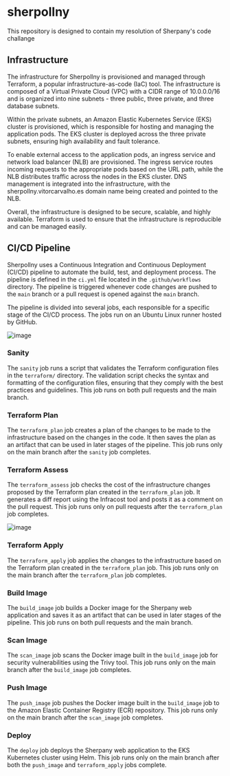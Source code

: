 # sherpollny
This repository is designed to contain my resolution of Sherpany's code challange

## Infrastructure

The infrastructure for Sherpollny is provisioned and managed through Terraform, a popular infrastructure-as-code (IaC) tool. The infrastructure is composed of a Virtual Private Cloud (VPC) with a CIDR range of 10.0.0.0/16 and is organized into nine subnets - three public, three private, and three database subnets.

Within the private subnets, an Amazon Elastic Kubernetes Service (EKS) cluster is provisioned, which is responsible for hosting and managing the application pods. The EKS cluster is deployed across the three private subnets, ensuring high availability and fault tolerance.

To enable external access to the application pods, an ingress service and network load balancer (NLB) are provisioned. The ingress service routes incoming requests to the appropriate pods based on the URL path, while the NLB distributes traffic across the nodes in the EKS cluster. DNS management is integrated into the infrastructure, with the sherpollny.vitorcarvalho.es domain name being created and pointed to the NLB.

Overall, the infrastructure is designed to be secure, scalable, and highly available. Terraform is used to ensure that the infrastructure is reproducible and can be managed easily.

## CI/CD Pipeline

Sherpollny uses a Continuous Integration and Continuous Deployment (CI/CD) pipeline to automate the build, test, and deployment process. The pipeline is defined in the `ci.yml` file located in the `.github/workflows` directory. The pipeline is triggered whenever code changes are pushed to the `main` branch or a pull request is opened against the `main` branch.

The pipeline is divided into several jobs, each responsible for a specific stage of the CI/CD process. The jobs run on an Ubuntu Linux runner hosted by GitHub.

![image](https://user-images.githubusercontent.com/52529073/231917416-5fc3497a-982a-4e2a-8bf2-48c729839ef9.png)


### Sanity

The `sanity` job runs a script that validates the Terraform configuration files in the `terraform/` directory. The validation script checks the syntax and formatting of the configuration files, ensuring that they comply with the best practices and guidelines. This job runs on both pull requests and the main branch.

### Terraform Plan

The `terraform_plan` job creates a plan of the changes to be made to the infrastructure based on the changes in the code. It then saves the plan as an artifact that can be used in later stages of the pipeline. This job runs only on the main branch after the `sanity` job completes.

### Terraform Assess

The `terraform_assess` job checks the cost of the infrastructure changes proposed by the Terraform plan created in the `terraform_plan` job. It generates a diff report using the Infracost tool and posts it as a comment on the pull request. This job runs only on pull requests after the `terraform_plan` job completes.

![image](https://user-images.githubusercontent.com/52529073/231917509-7cda0b77-3341-4d2a-92dd-8c3531431897.png)


### Terraform Apply

The `terraform_apply` job applies the changes to the infrastructure based on the Terraform plan created in the `terraform_plan` job. This job runs only on the main branch after the `terraform_plan` job completes.

### Build Image

The `build_image` job builds a Docker image for the Sherpany web application and saves it as an artifact that can be used in later stages of the pipeline. This job runs on both pull requests and the main branch.

### Scan Image

The `scan_image` job scans the Docker image built in the `build_image` job for security vulnerabilities using the Trivy tool. This job runs only on the main branch after the `build_image` job completes.

### Push Image

The `push_image` job pushes the Docker image built in the `build_image` job to the Amazon Elastic Container Registry (ECR) repository. This job runs only on the main branch after the `scan_image` job completes.

### Deploy

The `deploy` job deploys the Sherpany web application to the EKS Kubernetes cluster using Helm. This job runs only on the main branch after both the `push_image` and `terraform_apply` jobs complete.
